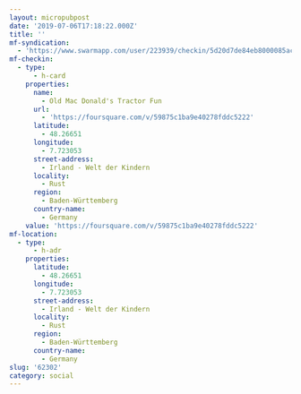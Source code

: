 ```yaml
---
layout: micropubpost
date: '2019-07-06T17:18:22.000Z'
title: ''
mf-syndication:
  - 'https://www.swarmapp.com/user/223939/checkin/5d20d7de84eb8000085ac957'
mf-checkin:
  - type:
      - h-card
    properties:
      name:
        - Old Mac Donald's Tractor Fun
      url:
        - 'https://foursquare.com/v/59875c1ba9e40278fddc5222'
      latitude:
        - 48.26651
      longitude:
        - 7.723053
      street-address:
        - Irland - Welt der Kindern
      locality:
        - Rust
      region:
        - Baden-Württemberg
      country-name:
        - Germany
    value: 'https://foursquare.com/v/59875c1ba9e40278fddc5222'
mf-location:
  - type:
      - h-adr
    properties:
      latitude:
        - 48.26651
      longitude:
        - 7.723053
      street-address:
        - Irland - Welt der Kindern
      locality:
        - Rust
      region:
        - Baden-Württemberg
      country-name:
        - Germany
slug: '62302'
category: social
---
```

